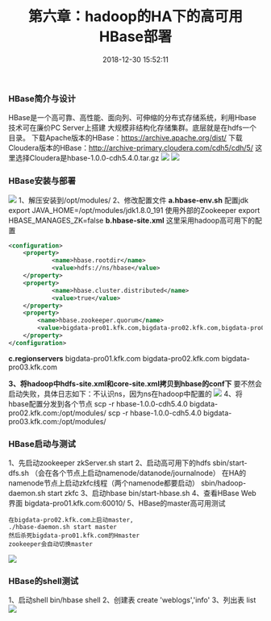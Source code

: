 ﻿---
title: 第六章：hadoop的HA下的高可用HBase部署
date: 2018-12-30 15:52:11
categories: "用户日志实时与离线分析系统" 
tags: 
 - 项目
---

### HBase简介与设计
HBase是一个高可靠、高性能、面向列、可伸缩的分布式存储系统，利用Hbase技术可在廉价PC Server上搭建 大规模非结构化存储集群。底层就是在hdfs一个目录。
下载Apache版本的HBase：https://archive.apache.org/dist/
下载Cloudera版本的HBase：http://archive-primary.cloudera.com/cdh5/cdh/5/
这里选择Cloudera是hbase-1.0.0-cdh5.4.0.tar.gz
![](http://ww1.sinaimg.cn/large/005BOtkIly1fynxysp89aj30js08mn04.jpg)
![](http://ww1.sinaimg.cn/large/005BOtkIly1fynyfa2lptj30y10esgm9.jpg)
### HBase安装与部署
![](http://ww1.sinaimg.cn/large/005BOtkIly1fynxzha2acj30hr053weh.jpg)
1、解压安装到/opt/modules/
2、修改配置文件
**a.hbase-env.sh**
配置jdk
export JAVA_HOME=/opt/modules/jdk1.8.0_191
使用外部的Zookeeper
export HBASE_MANAGES_ZK=false
**b.hbase-site.xml**
这里采用hadoop高可用下的配置
```xml
<configuration>
	<property>
    		<name>hbase.rootdir</name>
    		<value>hdfs://ns/hbase</value>
	</property>
	<property>
    		<name>hbase.cluster.distributed</name>
    		<value>true</value>
	</property>
	<property>
		<name>hbase.zookeeper.quorum</name>
		<value>bigdata-pro01.kfk.com,bigdata-pro02.kfk.com,bigdata-pro03.kfk.com</value>
	</property>
</configuration>
```
**c.regionservers**
bigdata-pro01.kfk.com
bigdata-pro02.kfk.com
bigdata-pro03.kfk.com

**3、将hadoop中hdfs-site.xml和core-site.xml拷贝到hbase的conf下**
要不然会启动失败，具体日志如下：不认识ns，因为ns在hadoop中配置的
![](http://ww1.sinaimg.cn/large/005BOtkIly1fyny4rdsrfj30pu0cjdh8.jpg)
4、将hbase配置分发到各个节点
scp -r hbase-1.0.0-cdh5.4.0 bigdata-pro02.kfk.com:/opt/modules/
scp -r hbase-1.0.0-cdh5.4.0 bigdata-pro03.kfk.com:/opt/modules/

### HBase启动与测试
1、先启动zookeeper
    zkServer.sh start
2、启动高可用下的hdfs
    sbin/start-dfs.sh （会在各个节点上启动namenode/datanode/journalnode）
在HA的namenode节点上启动zkfc线程（两个namenode都要启动）
sbin/hadoop-daemon.sh start zkfc
3、启动hbase
bin/start-hbase.sh
4、查看HBase Web界面
bigdata-pro01.kfk.com:60010/
5、HBase的master高可用测试
```
在bigdata-pro02.kfk.com上启动master,
./hbase-daemon.sh start master
然后杀死bigdata-pro01.kfk.com的Hmaster
zookeeper会自动切换master
```
![](http://ww1.sinaimg.cn/large/005BOtkIly1fynycepyczj30xp0cl3zb.jpg)

### HBase的shell测试
1、启动shell
bin/hbase shell
2、创建表
create 'weblogs','info'
3、列出表
list
![](http://ww1.sinaimg.cn/large/005BOtkIly1fyososol82j306q02o0sk.jpg)